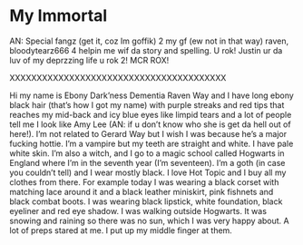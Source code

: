 # My Immortal
AN: Special fangz (get it, coz Im goffik) 2 my gf (ew not in that way) raven, bloodytearz666 4 helpin me wif da story and spelling. U rok! Justin ur da luv of my deprzzing life u rok 2! MCR ROX!

XXXXXXXXXXXXXXXXXXXXXXXXXXXXXXXXXXXXXXXX

Hi my name is Ebony Dark’ness Dementia Raven Way and I have long ebony black hair (that’s how I got my name) with purple streaks and red tips that reaches my mid-back and icy blue eyes like limpid tears and a lot of people tell me I look like Amy Lee (AN: if u don’t know who she is get da hell out of here!). I’m not related to Gerard Way but I wish I was because he’s a major fucking hottie. I’m a vampire but my teeth are straight and white. I have pale white skin. I’m also a witch, and I go to a magic school called Hogwarts in England where I’m in the seventh year (I’m seventeen). I’m a goth (in case you couldn’t tell) and I wear mostly black. I love Hot Topic and I buy all my clothes from there. For example today I was wearing a black corset with matching lace around it and a black leather miniskirt, pink fishnets and black combat boots. I was wearing black lipstick, white foundation, black eyeliner and red eye shadow. I was walking outside Hogwarts. It was snowing and raining so there was no sun, which I was very happy about. A lot of preps stared at me. I put up my middle finger at them.
